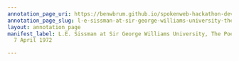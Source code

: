 ```yaml
---
annotation_page_uri: https://benwbrum.github.io/spokenweb-hackathon-development/annotations/l-e-sissman-at-sir-george-williams-university-the-poetry-series-7-april-1972-canvas-1-toc.json
annotation_page_slug: l-e-sissman-at-sir-george-williams-university-the-poetry-series-7-april-1972-canvas-1-toc
layout: annotation_page
manifest_label: L.E. Sissman at Sir George Williams University, The Poetry Series,
  7 April 1972

---
```

